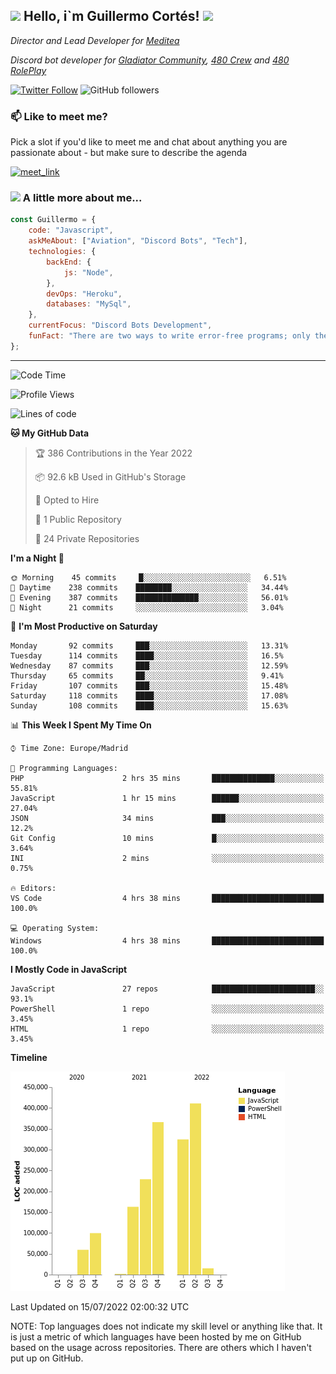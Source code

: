 <h2><img src="https://emojis.slackmojis.com/emojis/images/1531849430/4246/blob-sunglasses.gif?1531849430" width="30"/> Hello, i`m Guillermo Cortés! <img src="https://media.giphy.com/media/PiuVH04cd9JcmqqWKK/giphy.gif" width="50"></h2>
<p><em>Director and Lead Developer for <a href="https://mediteavirtual.es/">Meditea</a>
</em></p>
<p><em>Discord bot developer for <a href="https://discord.comunidadgladiator.com">Gladiator Community</a>, <a href="https://discord.gg/UpvpkUbGdA">480 Crew</a> and <a href="https://discord.gg/dmMRQgH3tu">480 RolePlay</a>
</em></p>

[![Twitter Follow](https://img.shields.io/twitter/follow/concara3443?label=Follow)](https://twitter.com/intent/follow?screen_name=concara3443)
![GitHub followers](https://img.shields.io/github/followers/concara3443?label=Follow&style=social)

### 📫 Like to meet me?

Pick a slot if you'd like to meet me and chat about anything you are passionate about - but make sure to describe the agenda

<a href="https://calendly.com/concara3443/15min" target="_blank"><img width="498" alt="meet_link" src="https://i.imgur.com/1ZwQj1h.png"></a>


### <img src="https://media.giphy.com/media/WFZvB7VIXBgiz3oDXE/giphy.gif" width="50"> A little more about me...  

```javascript
const Guillermo = {
    code: "Javascript",
    askMeAbout: ["Aviation", "Discord Bots", "Tech"],
    technologies: {
        backEnd: {
            js: "Node",
        },
        devOps: "Heroku",
        databases: "MySql",
    },
    currentFocus: "Discord Bots Development",
    funFact: "There are two ways to write error-free programs; only the third one works"
};
```

---

<!--START_SECTION:waka-->
![Code Time](http://img.shields.io/badge/Code%20Time-0%20secs-blue)

![Profile Views](http://img.shields.io/badge/Profile%20Views-1-blue)

![Lines of code](https://img.shields.io/badge/From%20Hello%20World%20I%27ve%20Written-2%20Million%20lines%20of%20code-blue)

**🐱 My GitHub Data** 

> 🏆 386 Contributions in the Year 2022
 > 
> 📦 92.6 kB Used in GitHub's Storage 
 > 
> 💼 Opted to Hire
 > 
> 📜 1 Public Repository 
 > 
> 🔑 24 Private Repositories  
 > 
**I'm a Night 🦉** 

```text
🌞 Morning    45 commits     █░░░░░░░░░░░░░░░░░░░░░░░░   6.51% 
🌆 Daytime    238 commits    ████████░░░░░░░░░░░░░░░░░   34.44% 
🌃 Evening    387 commits    ██████████████░░░░░░░░░░░   56.01% 
🌙 Night      21 commits     ░░░░░░░░░░░░░░░░░░░░░░░░░   3.04%

```
📅 **I'm Most Productive on Saturday** 

```text
Monday       92 commits     ███░░░░░░░░░░░░░░░░░░░░░░   13.31% 
Tuesday      114 commits    ████░░░░░░░░░░░░░░░░░░░░░   16.5% 
Wednesday    87 commits     ███░░░░░░░░░░░░░░░░░░░░░░   12.59% 
Thursday     65 commits     ██░░░░░░░░░░░░░░░░░░░░░░░   9.41% 
Friday       107 commits    ███░░░░░░░░░░░░░░░░░░░░░░   15.48% 
Saturday     118 commits    ████░░░░░░░░░░░░░░░░░░░░░   17.08% 
Sunday       108 commits    ████░░░░░░░░░░░░░░░░░░░░░   15.63%

```


📊 **This Week I Spent My Time On** 

```text
⌚︎ Time Zone: Europe/Madrid

💬 Programming Languages: 
PHP                      2 hrs 35 mins       ██████████████░░░░░░░░░░░   55.81% 
JavaScript               1 hr 15 mins        ██████░░░░░░░░░░░░░░░░░░░   27.04% 
JSON                     34 mins             ███░░░░░░░░░░░░░░░░░░░░░░   12.2% 
Git Config               10 mins             █░░░░░░░░░░░░░░░░░░░░░░░░   3.64% 
INI                      2 mins              ░░░░░░░░░░░░░░░░░░░░░░░░░   0.75%

🔥 Editors: 
VS Code                  4 hrs 38 mins       █████████████████████████   100.0%

💻 Operating System: 
Windows                  4 hrs 38 mins       █████████████████████████   100.0%

```

**I Mostly Code in JavaScript** 

```text
JavaScript               27 repos            ███████████████████████░░   93.1% 
PowerShell               1 repo              ░░░░░░░░░░░░░░░░░░░░░░░░░   3.45% 
HTML                     1 repo              ░░░░░░░░░░░░░░░░░░░░░░░░░   3.45%

```


**Timeline**

![Chart not found](https://raw.githubusercontent.com/Concara3443/Concara3443/main/charts/bar_graph.png) 


 Last Updated on 15/07/2022 02:00:32 UTC
<!--END_SECTION:waka-->

NOTE: Top languages does not indicate my skill level or anything like that. It is just a metric of which languages have been hosted by me on GitHub based on the usage across repositories. There are others which I haven't put up on GitHub.
